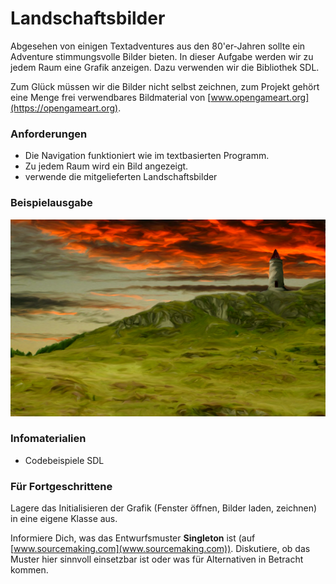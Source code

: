 
# Landschaftsbilder

Abgesehen von einigen Textadventures aus den 80'er-Jahren sollte ein Adventure stimmungsvolle Bilder bieten. In dieser Aufgabe werden wir zu jedem Raum eine Grafik anzeigen. Dazu verwenden wir die Bibliothek SDL.

Zum Glück müssen wir die Bilder nicht selbst zeichnen, zum Projekt gehört eine Menge frei verwendbares Bildmaterial von [www.opengameart.org](https://opengameart.org).

### Anforderungen

* Die Navigation funktioniert wie im textbasierten Programm.
* Zu jedem Raum wird ein Bild angezeigt.
* verwende die mitgelieferten Landschaftsbilder

### Beispielausgabe

![](bilder/turm.png)

### Infomaterialien

* Codebeispiele SDL


### Für Fortgeschrittene

Lagere das Initialisieren der Grafik (Fenster öffnen, Bilder laden, zeichnen) in eine eigene Klasse aus. 

Informiere Dich, was das Entwurfsmuster **Singleton** ist (auf [www.sourcemaking.com](www.sourcemaking.com)). Diskutiere, ob das Muster hier sinnvoll einsetzbar ist oder was für Alternativen in Betracht kommen.
